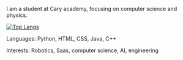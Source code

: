 I am a student at Cary academy, focusing on computer science and physics. 

[![Top Langs](https://github-readme-stats.vercel.app/api/top-langs/?username=natedemoss&theme=cobalt)](https://github.com/natedemoss/github-readme-stats)


Languages:
Python, HTML, CSS, Java, C++

Interests:
Robotics, Saas, computer science, AI, engineering
